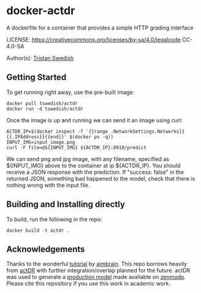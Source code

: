 # docker-actdr
A dockerfile for a container that provides a simple HTTP grading interface

LICENSE: https://creativecommons.org/licenses/by-sa/4.0/legalcode
CC-4.0-SA

Author(s): [Tristan Swedish](www.tswedish.com)

## Getting Started

To get running right away, use the pre-built image:
~~~~
docker pull tswedish/actdr
docker run -d tswedish/actdr
~~~~

Once the image is up and running we can send it an image using curl:

~~~~
ACTDR_IP=$(docker inspect -f '{{range .NetworkSettings.Networks}}{{.IPAddress}}{{end}}' $(docker ps -q))
INPUT_IMG=input_image.png
curl -F file=@${INPUT_IMG} ${ACTDR_IP}:8910/predict
~~~~

We can send png and jpg image, with any filename, specified as ${INPUT_IMG} above to the container at ip ${ACTDR_IP}. You should receive a JSON response with the prediction. If "success: false" in the returned JSON, something bad happened to the model, check that there is nothing wrong with the input file.


## Building and Installing directly

To build, run the following in the repo:
~~~~
docker build -t actdr .
~~~~

## Acknowledgements

Thanks to the wonderful [tutorial](https://aimbrain.com/blog/serving-deep-learning-models-with-nginx-torch/) by [aimbrain](https://aimbrain.com). This repo borrows heavily from [actDR](https://github.com/OpenEye-Dev/actDR) with further integration/overlap planned for the future. actDR was used to generate a [production model](https://www.zenodo.org/record/495797) made available on [zenmodo](www.zenodo.org). Please cite this repository if you use this work in academic work.
